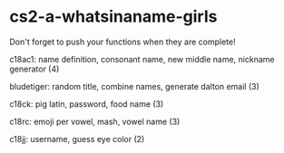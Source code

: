# cs2-a-whatsinaname-girls

Don't forget to push your functions when they are complete!

c18ac1: name definition, consonant name, new middle name, nickname generator (4)

bludetiger: random title, combine names, generate dalton email (3)

c18ck: pig latin, password, food name (3)

c18rc: emoji per vowel, mash, vowel name (3)

c18jj: username, guess eye color (2)
